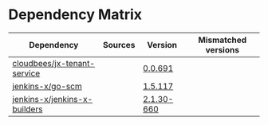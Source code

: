 # Dependency Matrix

Dependency | Sources | Version | Mismatched versions
---------- | ------- | ------- | -------------------
[cloudbees/jx-tenant-service](https://github.com/cloudbees/jx-tenant-service) |  | [0.0.691](https://github.com/cloudbees/jx-tenant-service/releases/tag/v0.0.691) | 
[jenkins-x/go-scm](https://github.com/jenkins-x/go-scm) |  | [1.5.117]() | 
[jenkins-x/jenkins-x-builders](https://github.com/jenkins-x/jenkins-x-builders) |  | [2.1.30-660]() | 
